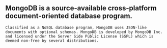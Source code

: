 ## MongoDB is a source-available cross-platform document-oriented database program.

`Classified as a NoSQL database program, MongoDB uses JSON-like documents with optional schemas. MongoDB is developed by MongoDB Inc. and licensed under the Server Side Public License (SSPL) which is deemed non-free by several distributions.`